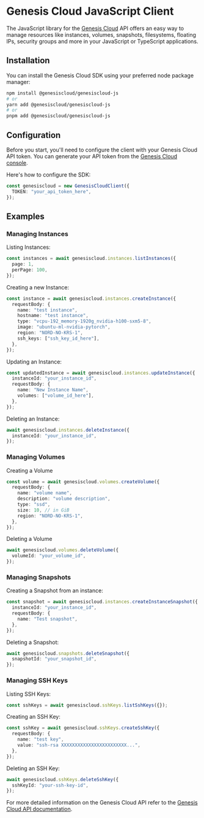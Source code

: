 # Genesis Cloud JavaScript Client

The JavaScript library for the [Genesis Cloud](http://genesiscloud.com) API offers an easy way to manage resources like instances, volumes, snapshots, filesystems, floating IPs, security groups and more in your JavaScript or TypeScript applications.

## Installation

You can install the Genesis Cloud SDK using your preferred node package manager:

```bash
npm install @genesiscloud/genesiscloud-js
# or
yarn add @genesiscloud/genesiscloud-js
# or
pnpm add @genesiscloud/genesiscloud-js
```

## Configuration

Before you start, you'll need to configure the client with your Genesis Cloud API token. You can generate your API token from the [Genesis Cloud console](https://console.genesiscloud.com/dashboard).

Here's how to configure the SDK:

```typescript
const genesiscloud = new GenesisCloudClient({
  TOKEN: "your_api_token_here",
});
```

## Examples

### Managing Instances

Listing Instances:

```typescript
const instances = await genesiscloud.instances.listInstances({
  page: 1,
  perPage: 100,
});
```

Creating a new Instance:

```typescript
const instance = await genesiscloud.instances.createInstance({
  requestBody: {
    name: "test instance",
    hostname: "test instance",
    type: "vcpu-192_memory-1920g_nvidia-h100-sxm5-8",
    image: "ubuntu-ml-nvidia-pytorch",
    region: "NORD-NO-KRS-1",
    ssh_keys: ["ssh_key_id_here"],
  },
});
```

Updating an Instance:

```typescript
const updatedInstance = await genesiscloud.instances.updateInstance({
  instanceId: "your_instance_id",
  requestBody: {
    name: "New Instance Name",
    volumes: ["volume_id_here"],
  },
});
```

Deleting an Instance:

```typescript
await genesiscloud.instances.deleteInstance({
  instanceId: "your_instance_id",
});
```

### Managing Volumes

Creating a Volume

```typescript
const volume = await genesiscloud.volumes.createVolume({
  requestBody: {
    name: "volume name",
    description: "volume description",
    type: "ssd",
    size: 10, // in GiB
    region: "NORD-NO-KRS-1",
  },
});
```

Deleting a Volume

```typescript
await genesiscloud.volumes.deleteVolume({
  volumeId: "your_volume_id",
});
```

### Managing Snapshots

Creating a Snapshot from an instance:

```typescript
const snapshot = await genesiscloud.instances.createInstanceSnapshot({
  instanceId: "your_instance_id",
  requestBody: {
    name: "Test snapshot",
  },
});
```

Deleting a Snapshot:

```typescript
await genesiscloud.snapshots.deleteSnapshot({
  snapshotId: "your_snapshot_id",
});
```

### Managing SSH Keys

Listing SSH Keys:

```typescript
const sshKeys = await genesiscloud.sshKeys.listSshKeys({});
```

Creating an SSH Key:

```typescript
const sshKey = await genesiscloud.sshKeys.createSshKey({
  requestBody: {
    name: "test key",
    value: "ssh-rsa XXXXXXXXXXXXXXXXXXXXXXXX...",
  },
});
```

Deleting an SSH Key:

```typescript
await genesiscloud.sshKeys.deleteSshKey({
  sshKeyId: "your-ssh-key-id",
});
```

For more detailed information on the Genesis Cloud API refer to the [Genesis Cloud API documentation](https://developers.genesiscloud.com/).
